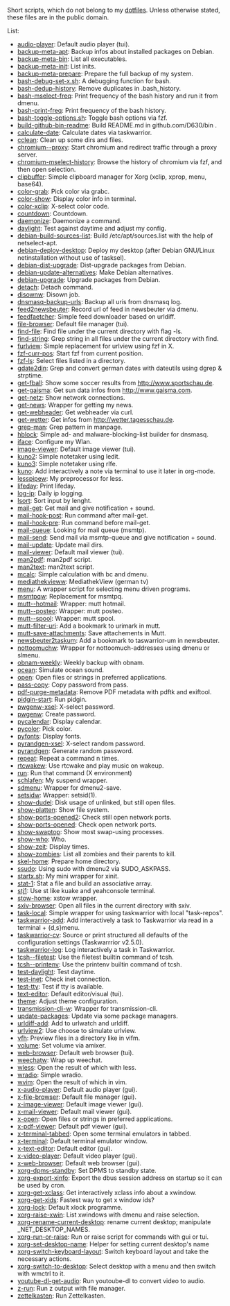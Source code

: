 Short scripts, which do not belong to my [dotfiles](https://github.com/D630/dotfiles). Unless otherwise stated, these files are in the public domain.

List:
* [audio-player](https://github.com/D630/bin/blob/master/audio-player): Default audio player (tui).
* [backup-meta-apt](https://github.com/D630/bin/blob/master/backup-meta-apt): Backup infos about installed packages on Debian.
* [backup-meta-bin](https://github.com/D630/bin/blob/master/backup-meta-bin): List all executables.
* [backup-meta-init](https://github.com/D630/bin/blob/master/backup-meta-init): List inits.
* [backup-meta-prepare](https://github.com/D630/bin/blob/master/backup-meta-prepare): Prepare the full backup of my system.
* [bash-debug-set-x.sh](https://github.com/D630/bin/blob/master/bash-debug-set-x.sh): A debugging function for bash.
* [bash-dedup-history](https://github.com/D630/bin/blob/master/bash-dedup-history): Remove duplicates in .bash_history.
* [bash-mselect-freq](https://github.com/D630/bin/blob/master/bash-mselect-freq): Print frequency of the bash history and run it from dmenu.
* [bash-print-freq](https://github.com/D630/bin/blob/master/bash-print-freq): Print frequency of the bash history.
* [bash-toggle-options.sh](https://github.com/D630/bin/blob/master/bash-toggle-options.sh): Toggle bash options via fzf.
* [build-github-bin-readme](https://github.com/D630/bin/blob/master/build-github-bin-readme): Build README.md in github.com/D630/bin .
* [calculate-date](https://github.com/D630/bin/blob/master/calculate-date): Calculate dates via taskwarrior.
* [cclean](https://github.com/D630/bin/blob/master/cclean): Clean up some dirs and files.
* [chromium--proxy](https://github.com/D630/bin/blob/master/chromium--proxy): Start chromium and redirect traffic through a proxy server.
* [chromium-mselect-history](https://github.com/D630/bin/blob/master/chromium-mselect-history): Browse the history of chromium via fzf, and then open selection.
* [clipbuffer](https://github.com/D630/bin/blob/master/clipbuffer): Simple clipboard manager for Xorg (xclip, xprop, menu, base64).
* [color-grab](https://github.com/D630/bin/blob/master/color-grab): Pick color via grabc.
* [color-show](https://github.com/D630/bin/blob/master/color-show): Display color info in terminal.
* [color-xclip](https://github.com/D630/bin/blob/master/color-xclip): X-select color code.
* [countdown](https://github.com/D630/bin/blob/master/countdown): Countdown.
* [daemonize](https://github.com/D630/bin/blob/master/daemonize): Daemonize a command.
* [daylight](https://github.com/D630/bin/blob/master/daylight): Test against daytime and adjust my config.
* [debian-build-sources-list](https://github.com/D630/bin/blob/master/debian-build-sources-list): Build /etc/apt/sources.list with the help of netselect-apt.
* [debian-deploy-desktop](https://github.com/D630/bin/blob/master/debian-deploy-desktop): Deploy my desktop (after Debian GNU/Linux netinstallation without use of tasksel).
* [debian-dist-upgrade](https://github.com/D630/bin/blob/master/debian-dist-upgrade): Dist-upgrade packages from Debian.
* [debian-update-alternatives](https://github.com/D630/bin/blob/master/debian-update-alternatives): Make Debian alternatives.
* [debian-upgrade](https://github.com/D630/bin/blob/master/debian-upgrade): Upgrade packages from Debian.
* [detach](https://github.com/D630/bin/blob/master/detach): Detach command.
* [disownw](https://github.com/D630/bin/blob/master/disownw): Disown job.
* [dnsmasq-backup-urls](https://github.com/D630/bin/blob/master/dnsmasq-backup-urls): Backup all uris from dnsmasq log.
* [feed2newsbeuter](https://github.com/D630/bin/blob/master/feed2newsbeuter): Record url of feed in newsbeuter via dmenu.
* [feedfaetcher](https://github.com/D630/bin/blob/master/feedfaetcher): Simple feed downloader based on urldiff.
* [file-browser](https://github.com/D630/bin/blob/master/file-browser): Default file manager (tui).
* [find-file](https://github.com/D630/bin/blob/master/find-file): Find file under the current directory with flag -ls.
* [find-string](https://github.com/D630/bin/blob/master/find-string): Grep string in all files under the current directory with find.
* [furlview](https://github.com/D630/bin/blob/master/furlview): Simple replacement for urlview using fzf in X.
* [fzf-curr-pos](https://github.com/D630/bin/blob/master/fzf-curr-pos): Start fzf from current position.
* [fzf-ls](https://github.com/D630/bin/blob/master/fzf-ls): Select files listed in a directory.
* [gdate2din](https://github.com/D630/bin/blob/master/gdate2din): Grep and convert german dates with dateutils using dgrep & strptime.
* [get-fball](https://github.com/D630/bin/blob/master/get-fball): Show some soccer results from http://www.sportschau.de.
* [get-gaisma](https://github.com/D630/bin/blob/master/get-gaisma): Get sun data infos from http://www.gaisma.com.
* [get-netz](https://github.com/D630/bin/blob/master/get-netz): Show network connections.
* [get-news](https://github.com/D630/bin/blob/master/get-news): Wrapper for getting my news.
* [get-webheader](https://github.com/D630/bin/blob/master/get-webheader): Get webheader via curl.
* [get-wetter](https://github.com/D630/bin/blob/master/get-wetter): Get infos from http://wetter.tagesschau.de.
* [grep-man](https://github.com/D630/bin/blob/master/grep-man): Grep pattern in manpage.
* [hblock](https://github.com/D630/bin/blob/master/hblock): Simple ad- and malware-blocking-list builder for dnsmasq.
* [iface](https://github.com/D630/bin/blob/master/iface): Configure my Wlan.
* [image-viewer](https://github.com/D630/bin/blob/master/image-viewer): Default image viewer (tui).
* [kuno2](https://github.com/D630/bin/blob/master/kuno2): Simple notetaker using ledit.
* [kuno3](https://github.com/D630/bin/blob/master/kuno3): Simple notetaker using rlfe.
* [kuno](https://github.com/D630/bin/blob/master/kuno): Add interactively a note via terminal to use it later in org-mode.
* [lesspipew](https://github.com/D630/bin/blob/master/lesspipew): My preprocessor for less.
* [lifeday](https://github.com/D630/bin/blob/master/lifeday): Print lifeday.
* [log-ip](https://github.com/D630/bin/blob/master/log-ip): Daily ip logging.
* [lsort](https://github.com/D630/bin/blob/master/lsort): Sort input by lenght.
* [mail-get](https://github.com/D630/bin/blob/master/mail-get): Get mail and give notification + sound.
* [mail-hook-post](https://github.com/D630/bin/blob/master/mail-hook-post): Run command after mail-get.
* [mail-hook-pre](https://github.com/D630/bin/blob/master/mail-hook-pre): Run command before mail-get.
* [mail-queue](https://github.com/D630/bin/blob/master/mail-queue): Looking for mail queue (msmtp).
* [mail-send](https://github.com/D630/bin/blob/master/mail-send): Send mail via msmtp-queue and give notification + sound.
* [mail-update](https://github.com/D630/bin/blob/master/mail-update): Update mail dirs.
* [mail-viewer](https://github.com/D630/bin/blob/master/mail-viewer): Default mail viewer (tui).
* [man2pdf](https://github.com/D630/bin/blob/master/man2pdf): man2pdf script.
* [man2text](https://github.com/D630/bin/blob/master/man2text): man2text script.
* [mcalc](https://github.com/D630/bin/blob/master/mcalc): Simple calculation with bc and dmenu.
* [mediathekvieww](https://github.com/D630/bin/blob/master/mediathekvieww): MediathekView (german tv)
* [menu](https://github.com/D630/bin/blob/master/menu): A wrapper script for selecting menu driven programs.
* [msmtpqw](https://github.com/D630/bin/blob/master/msmtpqw): Replacement for msmtpq.
* [mutt--hotmail](https://github.com/D630/bin/blob/master/mutt--hotmail): Wrapper: mutt hotmail.
* [mutt--posteo](https://github.com/D630/bin/blob/master/mutt--posteo): Wrapper: mutt posteo.
* [mutt--spool](https://github.com/D630/bin/blob/master/mutt--spool): Wrapper: mutt spool.
* [mutt-filter-uri](https://github.com/D630/bin/blob/master/mutt-filter-uri): Add a bookmark to urimark in mutt.
* [mutt-save-attachments](https://github.com/D630/bin/blob/master/mutt-save-attachments): Save attachements in Mutt.
* [newsbeuter2taskum](https://github.com/D630/bin/blob/master/newsbeuter2taskum): Add a bookmark to taswarrior-um in newsbeuter.
* [nottoomuchw](https://github.com/D630/bin/blob/master/nottoomuchw): Wrapper for nottoomuch-addresses using dmenu or slmenu.
* [obnam-weekly](https://github.com/D630/bin/blob/master/obnam-weekly): Weekly backup with obnam.
* [ocean](https://github.com/D630/bin/blob/master/ocean): Simulate ocean sound.
* [open](https://github.com/D630/bin/blob/master/open): Open files or strings in preferred applications.
* [pass-copy](https://github.com/D630/bin/blob/master/pass-copy): Copy password from pass.
* [pdf-purge-metadata](https://github.com/D630/bin/blob/master/pdf-purge-metadata): Remove PDF metadata with pdftk and exiftool.
* [pidgin-start](https://github.com/D630/bin/blob/master/pidgin-start): Run pidgin.
* [pwgenw-xsel](https://github.com/D630/bin/blob/master/pwgenw-xsel): X-select password.
* [pwgenw](https://github.com/D630/bin/blob/master/pwgenw): Create password.
* [pycalendar](https://github.com/D630/bin/blob/master/pycalendar): Display calendar.
* [pycolor](https://github.com/D630/bin/blob/master/pycolor): Pick color.
* [pyfonts](https://github.com/D630/bin/blob/master/pyfonts): Display fonts.
* [pyrandgen-xsel](https://github.com/D630/bin/blob/master/pyrandgen-xsel): X-select random password.
* [pyrandgen](https://github.com/D630/bin/blob/master/pyrandgen): Generate random password.
* [repeat](https://github.com/D630/bin/blob/master/repeat): Repeat a command n times.
* [rtcwakew](https://github.com/D630/bin/blob/master/rtcwakew): Use rtcwake and play music on wakeup.
* [run](https://github.com/D630/bin/blob/master/run): Run that command (X environment)
* [schlafen](https://github.com/D630/bin/blob/master/schlafen): My suspend wrapper.
* [sdmenu](https://github.com/D630/bin/blob/master/sdmenu): Wrapper for dmenu2-save.
* [setsidw](https://github.com/D630/bin/blob/master/setsidw): Wrapper: setsid(1).
* [show-dudel](https://github.com/D630/bin/blob/master/show-dudel): Disk usage of unlinked, but still open files.
* [show-platten](https://github.com/D630/bin/blob/master/show-platten): Show file system.
* [show-ports-opened2](https://github.com/D630/bin/blob/master/show-ports-opened2): Check still open network ports.
* [show-ports-opened](https://github.com/D630/bin/blob/master/show-ports-opened): Check open network ports.
* [show-swaptop](https://github.com/D630/bin/blob/master/show-swaptop): Show most swap-using processes.
* [show-who](https://github.com/D630/bin/blob/master/show-who): Who.
* [show-zeit](https://github.com/D630/bin/blob/master/show-zeit): Display times.
* [show-zombies](https://github.com/D630/bin/blob/master/show-zombies): List all zombies and their parents to kill.
* [skel-home](https://github.com/D630/bin/blob/master/skel-home): Prepare home directory.
* [ssudo](https://github.com/D630/bin/blob/master/ssudo): Using sudo with dmenu2 via SUDO_ASKPASS.
* [startx.sh](https://github.com/D630/bin/blob/master/startx.sh): My mini wrapper for xinit.
* [stat-1](https://github.com/D630/bin/blob/master/stat-1): Stat a file and build an associative array.
* [stj1](https://github.com/D630/bin/blob/master/stj1): Use st like kuake and yeahconsole terminal.
* [stow-home](https://github.com/D630/bin/blob/master/stow-home): xstow wrapper.
* [sxiv-browser](https://github.com/D630/bin/blob/master/sxiv-browser): Open all files in the current directory with sxiv.
* [task-local](https://github.com/D630/bin/blob/master/task-local): Simple wrapper for using taskwarrior with local "task-repos".
* [taskwarrior-add](https://github.com/D630/bin/blob/master/taskwarrior-add): Add interactively a task to Taskwarrior via read in a terminal + {d,s}menu.
* [taskwarrior-cv](https://github.com/D630/bin/blob/master/taskwarrior-cv): Source or print structured all defaults of the configuration settings (Taskwarrrior v2.5.0).
* [taskwarrior-log](https://github.com/D630/bin/blob/master/taskwarrior-log): Log interactively a task in Taskwarrior.
* [tcsh--filetest](https://github.com/D630/bin/blob/master/tcsh--filetest): Use the filetest builtin command of tcsh.
* [tcsh--printenv](https://github.com/D630/bin/blob/master/tcsh--printenv): Use the printenv builtin command of tcsh.
* [test-daylight](https://github.com/D630/bin/blob/master/test-daylight): Test daytime.
* [test-inet](https://github.com/D630/bin/blob/master/test-inet): Check inet connection.
* [test-tty](https://github.com/D630/bin/blob/master/test-tty): Test if tty is available.
* [text-editor](https://github.com/D630/bin/blob/master/text-editor): Default editor/visual (tui).
* [theme](https://github.com/D630/bin/blob/master/theme): Adjust theme configuration.
* [transmission-cli-w](https://github.com/D630/bin/blob/master/transmission-cli-w): Wrapper for transmission-cli.
* [update-packages](https://github.com/D630/bin/blob/master/update-packages): Update via some package managers.
* [urldiff-add](https://github.com/D630/bin/blob/master/urldiff-add): Add to urlwatch and urldiff.
* [urlview2](https://github.com/D630/bin/blob/master/urlview2): Use choose to simulate urlview.
* [vfh](https://github.com/D630/bin/blob/master/vfh): Preview files in a directory like in vifm.
* [volume](https://github.com/D630/bin/blob/master/volume): Set volume via amixer.
* [web-browser](https://github.com/D630/bin/blob/master/web-browser): Default web browser (tui).
* [weechatw](https://github.com/D630/bin/blob/master/weechatw): Wrap up weechat.
* [wless](https://github.com/D630/bin/blob/master/wless): Open the result of which with less.
* [wradio](https://github.com/D630/bin/blob/master/wradio): Simple wradio.
* [wvim](https://github.com/D630/bin/blob/master/wvim): Open the result of which in vim.
* [x-audio-player](https://github.com/D630/bin/blob/master/x-audio-player): Default audio player (gui).
* [x-file-browser](https://github.com/D630/bin/blob/master/x-file-browser): Default file manager (gui).
* [x-image-viewer](https://github.com/D630/bin/blob/master/x-image-viewer): Default image viewer (gui).
* [x-mail-viewer](https://github.com/D630/bin/blob/master/x-mail-viewer): Default mail viewer (gui).
* [x-open](https://github.com/D630/bin/blob/master/x-open): Open files or strings in preferred applications.
* [x-pdf-viewer](https://github.com/D630/bin/blob/master/x-pdf-viewer): Default pdf viewer (gui).
* [x-terminal-tabbed](https://github.com/D630/bin/blob/master/x-terminal-tabbed): Open some terminal emulators in tabbed.
* [x-terminal](https://github.com/D630/bin/blob/master/x-terminal): Default terminal emulator window.
* [x-text-editor](https://github.com/D630/bin/blob/master/x-text-editor): Default editor (gui).
* [x-video-player](https://github.com/D630/bin/blob/master/x-video-player): Default video player (gui).
* [x-web-browser](https://github.com/D630/bin/blob/master/x-web-browser): Default web browser (gui).
* [xorg-dpms-standby](https://github.com/D630/bin/blob/master/xorg-dpms-standby): Set DPMS to standby state.
* [xorg-export-xinfo](https://github.com/D630/bin/blob/master/xorg-export-xinfo): Export the dbus session address on startup so it can be used by cron.
* [xorg-get-xclass](https://github.com/D630/bin/blob/master/xorg-get-xclass): Get interactively xclass info about a xwindow.
* [xorg-get-xids](https://github.com/D630/bin/blob/master/xorg-get-xids): Fastest way to get x window ids?
* [xorg-lock](https://github.com/D630/bin/blob/master/xorg-lock): Default xlock programme.
* [xorg-raise-xwin](https://github.com/D630/bin/blob/master/xorg-raise-xwin): List xwindows with dmenu and raise selection.
* [xorg-rename-current-desktop](https://github.com/D630/bin/blob/master/xorg-rename-current-desktop): rename current desktop; manipulate _NET_DESKTOP_NAMES.
* [xorg-run-or-raise](https://github.com/D630/bin/blob/master/xorg-run-or-raise): Run or raise script for commands with gui or tui.
* [xorg-set-desktop-name](https://github.com/D630/bin/blob/master/xorg-set-desktop-name): Helper for setting current desktop's name
* [xorg-switch-keyboard-layout](https://github.com/D630/bin/blob/master/xorg-switch-keyboard-layout): Switch keyboard layout and take the necessary actions.
* [xorg-switch-to-desktop](https://github.com/D630/bin/blob/master/xorg-switch-to-desktop): Select desktop with a menu and then switch with wmctrl to it.
* [youtube-dl-get-audio](https://github.com/D630/bin/blob/master/youtube-dl-get-audio): Run youtoube-dl to convert video to audio.
* [z-run](https://github.com/D630/bin/blob/master/z-run): Run z output with file manager.
* [zettelkasten](https://github.com/D630/bin/blob/master/zettelkasten): Run Zettelkasten.
